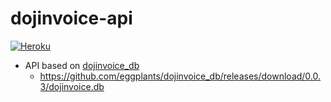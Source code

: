 # dojinvoice-api

[![Heroku](https://heroku-badge.herokuapp.com/?app=dojinvoice-api)](https://dojinvoice-api.herokuapp.com/)

- API based on [dojinvoice_db](https://github.com/eggplants/dojinvoice_db)
    - <https://github.com/eggplants/dojinvoice_db/releases/download/0.0.3/dojinvoice.db>